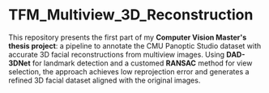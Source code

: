 # TFM_Multiview_3D_Reconstruction
This repository presents the first part of my **Computer Vision Master's thesis project**: a pipeline to annotate the CMU Panoptic Studio dataset with accurate 3D facial reconstructions from multiview images. Using **DAD-3DNet** for landmark detection and a customed **RANSAC** method for view selection, the approach achieves low reprojection error and generates a refined 3D facial dataset aligned with the original images.
